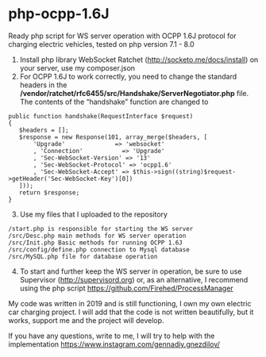 # php-ocpp-1.6J
Ready php script for WS server operation with OCPP 1.6J protocol for charging electric vehicles, tested on php version 7.1 - 8.0

1. Install php library WebSocket Ratchet (http://socketo.me/docs/install) on your server, use my composer.json
2. For OCPP 1.6J to work correctly, you need to change the standard headers in the **/vendor/ratchet/rfc6455/src/Handshake/ServerNegotiator.php** file. The contents of the “handshake” function are changed to
```
public function handshake(RequestInterface $request)
{
   $headers = [];
   $response = new Response(101, array_merge($headers, [
       'Upgrade'              => 'websocket'
       , 'Connection'           => 'Upgrade'
       , 'Sec-WebSocket-Version' => '13'
       , 'Sec-WebSocket-Protocol' => 'ocpp1.6'
       , 'Sec-WebSocket-Accept' => $this->sign((string)$request->getHeader('Sec-WebSocket-Key')[0])
   ]));
   return $response;
}
```
3. Use my files that I uploaded to the repository
```
/start.php is responsible for starting the WS server
/src/Desc.php main methods for WS server operation
/src/Init.php Basic methods for running OCPP 1.6J
/src/config/define.php connection to Mysql database
/src/MySQL.php file for database operation
```
   
4.	To start and further keep the WS server in operation, be sure to use Supervisor (http://supervisord.org) or, as an alternative, I recommend using the php script https://github.com/Firehed/ProcessManager


My code was written in 2019 and is still functioning, I own my own electric car charging project. I will add that the code is not written beautifully, but it works, support me and the project will develop.

If you have any questions, write to me, I will try to help with the implementation https://www.instagram.com/gennadiy.gnezdilov/
